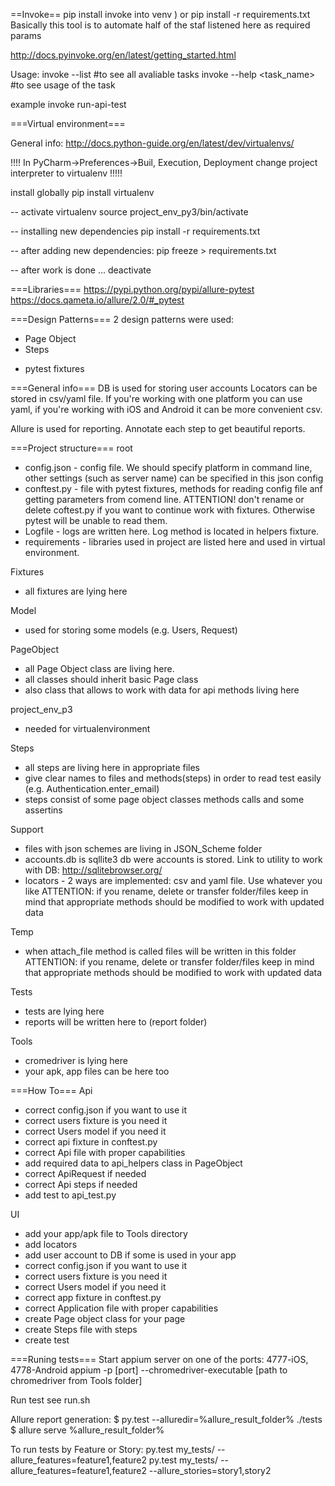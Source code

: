 ==Invoke==
pip install invoke into venv ) or pip install -r requirements.txt
Basically this tool is to automate half of the staf listened here as required params

http://docs.pyinvoke.org/en/latest/getting_started.html

Usage:
invoke --list #to see all avaliable tasks
invoke --help <task_name> #to see usage of the task

example invoke run-api-test

===Virtual environment===

General info: http://docs.python-guide.org/en/latest/dev/virtualenvs/

!!!! In PyCharm->Preferences->Buil, Execution, Deployment change project interpreter to virtualenv !!!!!

install globally
pip install virtualenv

-- activate virtualenv
source project_env_py3/bin/activate

-- installing new dependencies
pip install -r requirements.txt

-- after adding new dependencies:
pip freeze > requirements.txt

-- after work is done ...
deactivate

===Libraries===
https://pypi.python.org/pypi/allure-pytest
https://docs.qameta.io/allure/2.0/#_pytest

===Design Patterns===
2 design patterns were used:
- Page Object
- Steps

+ pytest fixtures

===General info===
DB is used for storing user accounts
Locators can be stored in csv/yaml file. If you're working with one platform you can use yaml,
if you're working with iOS and Android it can be more convenient csv.

Allure is used for reporting. Annotate each step to get beautiful reports.

===Project structure===
root
- config.json - config file. We should specify platform in command line, other settings (such as server name) can be
specified in this json config
- conftest.py - file with pytest fixtures, methods for reading config file anf getting parameters from comend line.
ATTENTION! don't rename or delete coftest.py if you want to continue work with fixtures. Otherwise pytest will be unable
to read them.
- Logfile - logs are written here. Log method is located in helpers fixture.
- requirements - libraries used in project are listed here and used in virtual environment.

Fixtures
- all fixtures are lying here

Model
- used for storing some models (e.g. Users, Request)

PageObject
- all Page Object class are living here.
- all classes should inherit basic Page class
- also class that allows to work with data for api methods living here

project_env_p3
- needed for virtualenvironment

Steps
- all steps are living here in appropriate files
- give clear names to files and methods(steps) in order to read test easily (e.g. Authentication.enter_email)
- steps consist of some page object classes methods calls and some assertins

Support
- files with json schemes are living in JSON_Scheme folder
- accounts.db is sqllite3 db were accounts is stored. Link to utility to work with DB: http://sqlitebrowser.org/
- locators - 2 ways are implemented: csv and yaml file. Use whatever you like
ATTENTION: if you rename, delete or transfer folder/files keep in mind that appropriate methods should be modified to work with updated data


Temp
- when attach_file method is called files will be written in this folder
ATTENTION: if you rename, delete or transfer folder/files keep in mind that appropriate methods should be modified to work with updated data

Tests
- tests are lying here
- reports will be written here to (report folder)

Tools
- cromedriver is lying here
- your apk, app files can be here too

===How To===
Api
- correct config.json if you want to use it
- correct users fixture is you need it
- correct Users model if you need it
- correct api fixture in conftest.py
- correct Api file with proper capabilities
- add required data to api_helpers class in PageObject
- correct ApiRequest if needed
- correct Api steps if needed
- add test to api_test.py

UI
- add your app/apk file to Tools directory
- add locators
- add user account to DB if some is used in your app
- correct config.json if you want to use it
- correct users fixture is you need it
- correct Users model if you need it
- correct app fixture in conftest.py
- correct Application file with proper capabilities
- create Page object class for your page
- create Steps file with steps
- create test

===Runing tests===
Start appium server on one of the ports: 4777-iOS, 4778-Android
appium -p [port] --chromedriver-executable [path to chromedriver from Tools folder]

Run test
see run.sh

Allure report generation:
$ py.test --alluredir=%allure_result_folder% ./tests
$ allure serve %allure_result_folder%


To run tests by Feature or Story:
py.test my_tests/ --allure_features=feature1,feature2
py.test my_tests/ --allure_features=feature1,feature2 --allure_stories=story1,story2

